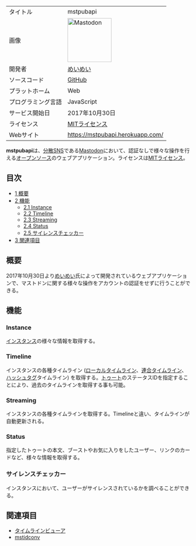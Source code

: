 <div>

|                    |                                                                                                                                                                                                                                                                                                        |
|--------------------|--------------------------------------------------------------------------------------------------------------------------------------------------------------------------------------------------------------------------------------------------------------------------------------------------------|
| タイトル           | mstpubapi                                                                                                                                                                                                                                                                                              |
| 画像               | [<img src="/images/thumb/0/00/Mastodon_logo.png/120px-Mastodon_logo.png" srcset="/images/thumb/0/00/Mastodon_logo.png/180px-Mastodon_logo.png 1.5x, /images/0/00/Mastodon_logo.png 2x" width="120" height="120" alt="Mastodon" />](/%E3%83%95%E3%82%A1%E3%82%A4%E3%83%AB:Mastodon_logo.png "Mastodon") |
| 開発者             | [めいめい](/%E3%82%81%E3%81%84%E3%82%81%E3%81%84 "めいめい")                                                                                                                                                                                                                                           |
| ソースコード       | <a href="https://github.com/mei23/mstpubapi" rel="nofollow">GitHub</a>                                                                                                                                                                                                                                 |
| プラットホーム     | Web                                                                                                                                                                                                                                                                                                    |
| プログラミング言語 | JavaScript                                                                                                                                                                                                                                                                                             |
| サービス開始日     | 2017年10月30日                                                                                                                                                                                                                                                                                         |
| ライセンス         | [MITライセンス](/MIT%E3%83%A9%E3%82%A4%E3%82%BB%E3%83%B3%E3%82%B9 "MITライセンス")                                                                                                                                                                                                                     |
| Webサイト          | <a href="https://mstpubapi.herokuapp.com/" rel="nofollow">https://mstpubapi.herokuapp.com/</a>                                                                                                                                                                                                         |

  
**mstpubapi**は、[分散SNS](/%E5%88%86%E6%95%A3SNS "分散SNS")である[Mastodon](/%E3%83%9E%E3%82%B9%E3%83%88%E3%83%89%E3%83%B3 "マストドン")において、認証なしで様々な操作を行える[オープンソース](/%E3%82%AA%E3%83%BC%E3%83%97%E3%83%B3%E3%82%BD%E3%83%BC%E3%82%B9 "オープンソース")のウェブアプリケーション。ライセンスは[MITライセンス](/MIT%E3%83%A9%E3%82%A4%E3%82%BB%E3%83%B3%E3%82%B9 "MITライセンス")。

<div>

<div lang="ja" dir="ltr">

## 目次

</div>

-   [1 概要](#.E6.A6.82.E8.A6.81)
-   [2 機能](#.E6.A9.9F.E8.83.BD)
    -   [2.1 Instance](#Instance)
    -   [2.2 Timeline](#Timeline)
    -   [2.3 Streaming](#Streaming)
    -   [2.4 Status](#Status)
    -   [2.5 サイレンスチェッカー](#.E3.82.B5.E3.82.A4.E3.83.AC.E3.83.B3.E3.82.B9.E3.83.81.E3.82.A7.E3.83.83.E3.82.AB.E3.83.BC)
-   [3 関連項目](#.E9.96.A2.E9.80.A3.E9.A0.85.E7.9B.AE)

</div>

## 概要

2017年10月30日より[めいめい](/%E3%82%81%E3%81%84%E3%82%81%E3%81%84 "めいめい")氏によって開発されているウェブアプリケーションで、マストドンに関する様々な操作をアカウントの認証をせずに行うことができる。

## 機能

### Instance

[インスタンス](/%E3%82%A4%E3%83%B3%E3%82%B9%E3%82%BF%E3%83%B3%E3%82%B9 "インスタンス")の様々な情報を取得する。

### Timeline

インスタンスの各種タイムライン ([ローカルタイムライン](/%E3%83%AD%E3%83%BC%E3%82%AB%E3%83%AB%E3%82%BF%E3%82%A4%E3%83%A0%E3%83%A9%E3%82%A4%E3%83%B3 "ローカルタイムライン")、[連合タイムライン](/%E9%80%A3%E5%90%88%E3%82%BF%E3%82%A4%E3%83%A0%E3%83%A9%E3%82%A4%E3%83%B3 "連合タイムライン")、[ハッシュタグ](/%E3%83%8F%E3%83%83%E3%82%B7%E3%83%A5%E3%82%BF%E3%82%B0 "ハッシュタグ")タイムライン) を取得する。[トゥート](/%E3%83%88%E3%82%A5%E3%83%BC%E3%83%88 "トゥート")のステータスIDを指定することにより、過去のタイムラインを取得する事も可能。

### Streaming

インスタンスの各種タイムラインを取得する。Timelineと違い、タイムラインが自動更新される。

### Status

指定したトゥートの本文、ブーストやお気に入りをしたユーザー、リンクのカードなど、様々な情報を取得する。

### サイレンスチェッカー

インスタンスにおいて、ユーザーがサイレンスされているかを調べることができる。

## 関連項目

-   [タイムラインビューア](/%E3%82%BF%E3%82%A4%E3%83%A0%E3%83%A9%E3%82%A4%E3%83%B3%E3%83%93%E3%83%A5%E3%83%BC%E3%82%A2 "タイムラインビューア")
-   [mstidconv](/Mstidconv "Mstidconv (存在しないページ)")

</div>
